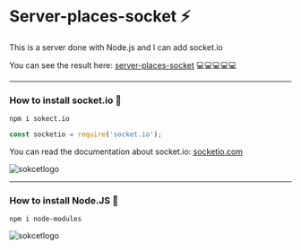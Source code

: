 # Server-places-socket :zap:


This is a server done with Node.js and I can add socket.io

You can see the result here:
[server-places-socket](https://socket-places-server.herokuapp.com/) :computer::computer::computer::computer::computer:


---

### How to install **socket.io** :closed_book:

```
npm i sokect.io
```
```javascript
const socketio = require('socket.io');
```

You can read the documentation about socket.io:
[socketio.com](https://socket.io/docs/v3)

![sokcetlogo](https://miro.medium.com/max/812/0*xAADmPJN52Yy6XJV.jpg "socket.io")

---
### How to install Node.JS :closed_book:

```
npm i node-modules
```

![sokcetlogo](http://xurxodev.com/content/images/2015/12/Node-js-Logo.png "nodejs")
